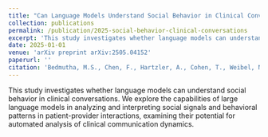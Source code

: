 ```yaml
---
title: "Can Language Models Understand Social Behavior in Clinical Conversations?"
collection: publications
permalink: /publication/2025-social-behavior-clinical-conversations
excerpt: 'This study investigates whether language models can understand social behavior in clinical conversations.'
date: 2025-01-01
venue: 'arXiv preprint arXiv:2505.04152'
paperurl: ''
citation: 'Bedmutha, M.S., Chen, F., Hartzler, A., Cohen, T., Weibel, N. (2025). &quot;Can Language Models Understand Social Behavior in Clinical Conversations?&quot; <i>arXiv preprint arXiv:2505.04152</i>.'
---
```


This study investigates whether language models can understand social behavior in clinical conversations. We explore the capabilities of large language models in analyzing and interpreting social signals and behavioral patterns in patient-provider interactions, examining their potential for automated analysis of clinical communication dynamics.
